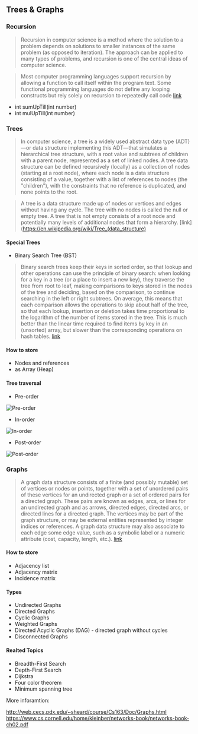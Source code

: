 ## Trees & Graphs

### Recursion

> Recursion in computer science is a method where the solution to a problem depends on solutions to smaller instances of the same problem (as opposed to iteration). The approach can be applied to many types of problems, and recursion is one of the central ideas of computer science.

>Most computer programming languages support recursion by allowing a function to call itself within the program text. Some functional programming languages do not define any looping constructs but rely solely on recursion to repeatedly call code
[link](https://en.wikipedia.org/wiki/Recursion_(computer_science))

 - int sumUpTill(int number)
 - int mulUpTill(int number)

### Trees

> In computer science, a tree is a widely used abstract data type (ADT)—or data structure implementing this ADT—that simulates a hierarchical tree structure, with a root value and subtrees of children with a parent node, represented as a set of linked nodes.
A tree data structure can be defined recursively (locally) as a collection of nodes (starting at a root node), where each node is a data structure consisting of a value, together with a list of references to nodes (the "children"), with the constraints that no reference is duplicated, and none points to the root.

> A tree is a data structure made up of nodes or vertices and edges without having any cycle. The tree with no nodes is called the null or empty tree. A tree that is not empty consists of a root node and potentially many levels of additional nodes that form a hierarchy.
[link](https://en.wikipedia.org/wiki/Tree_(data_structure)

#### Special Trees

- Binary Search Tree (BST)

> Binary search trees keep their keys in sorted order, so that lookup and other operations can use the principle of binary search: when looking for a key in a tree (or a place to insert a new key), they traverse the tree from root to leaf, making comparisons to keys stored in the nodes of the tree and deciding, based on the comparison, to continue searching in the left or right subtrees. On average, this means that each comparison allows the operations to skip about half of the tree, so that each lookup, insertion or deletion takes time proportional to the logarithm of the number of items stored in the tree. This is much better than the linear time required to find items by key in an (unsorted) array, but slower than the corresponding operations on hash tables.
[link](https://en.wikipedia.org/wiki/Binary_search_tree)

#### How to store

- Nodes and references
- as Array (Heap)

#### Tree traversal

 - Pre-order

 ![Pre-order](https://upload.wikimedia.org/wikipedia/commons/thumb/d/d4/Sorted_binary_tree_preorder.svg/220px-Sorted_binary_tree_preorder.svg.png)


 - In-order

 ![In-order](https://upload.wikimedia.org/wikipedia/commons/thumb/7/77/Sorted_binary_tree_inorder.svg/220px-Sorted_binary_tree_inorder.svg.png)

 - Post-order

 ![Post-order](https://upload.wikimedia.org/wikipedia/commons/thumb/9/9d/Sorted_binary_tree_postorder.svg/220px-Sorted_binary_tree_postorder.svg.png)


### Graphs

> A graph data structure consists of a finite (and possibly mutable) set of vertices or nodes or points, together with a set of unordered pairs of these vertices for an undirected graph or a set of ordered pairs for a directed graph. These pairs are known as edges, arcs, or lines for an undirected graph and as arrows, directed edges, directed arcs, or directed lines for a directed graph. The vertices may be part of the graph structure, or may be external entities represented by integer indices or references.
A graph data structure may also associate to each edge some edge value, such as a symbolic label or a numeric attribute (cost, capacity, length, etc.).
[link](https://en.wikipedia.org/wiki/Graph_(abstract_data_type))

#### How to store

- Adjacency list
- Adjacency matrix
- Incidence matrix

#### Types

 - Undirected Graphs
 - Directed Graphs
 - Cyclic Graphs
 - Weighted Graphs
 - Directed Acyclic Graphs (DAG) - directed graph without cycles
 - Disconnected Graphs

#### Realted Topics

 - Breadth-First Search
 - Depth-First Search
 - Dijkstra
 - Four color theorem
 - Minimum spanning tree


More inforamtion:

http://web.cecs.pdx.edu/~sheard/course/Cs163/Doc/Graphs.html
https://www.cs.cornell.edu/home/kleinber/networks-book/networks-book-ch02.pdf
